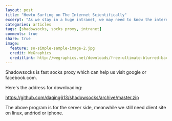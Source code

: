 ```yaml
---
layout: post
title: "Howto Surfing on The Internet Scientifically"
excerpt: "As we stay in a huge intranet, we may need to know the internet" 
categories: articles
tags: [shadowsocks, socks proxy, intranet]
comments: true
share: true
image:
  feature: so-simple-sample-image-2.jpg
  credit: WeGraphics
  creditlink: http://wegraphics.net/downloads/free-ultimate-blurred-background-pack/
---
```


Shadowsocks is fast socks proxy which can help us visit google or facebook.com. 


Here's the address for downloading: 

https://github.com/daqing613/shadowsocks/archive/master.zip



The above program is for the server side, meanwhile we still need client site on linux, andriod or iphone. 






